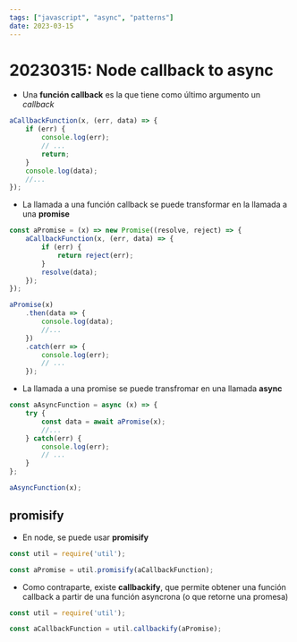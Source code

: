 ```yaml
---
tags: ["javascript", "async", "patterns"]
date: 2023-03-15
---
```


# 20230315: Node callback to async

<TagsLinks />

- Una **función callback** es la que tiene como último argumento un *callback*

```js
aCallbackFunction(x, (err, data) => {
	if (err) {
		console.log(err);
		// ...
		return;
	}
	console.log(data);
	//...
});
```

- La llamada a una función callback se puede transformar en la llamada a una **promise**

```js
const aPromise = (x) => new Promise((resolve, reject) => {
	aCallbackFunction(x, (err, data) => {
		if (err) {
			return reject(err);
		}
		resolve(data);
	});
});

aPromise(x)
	.then(data => {
		console.log(data);
		//...
	})
	.catch(err => {
		console.log(err);
		// ...
	});
```

- La llamada a una promise se puede transfromar en una llamada **async**

```js
const aAsyncFunction = async (x) => {
	try {
		const data = await aPromise(x);
		//...
	} catch(err) {
		console.log(err);
		// ...
	}
};

aAsyncFunction(x);
```

## promisify

- En node, se puede usar **promisify**

```js
const util = require('util');

const aPromise = util.promisify(aCallbackFunction);
```

- Como contraparte, existe **callbackify**, que permite obtener una función callback a partir de una función asyncrona (o que retorne una promesa)

```js
const util = require('util');

const aCallbackFunction = util.callbackify(aPromise);
```